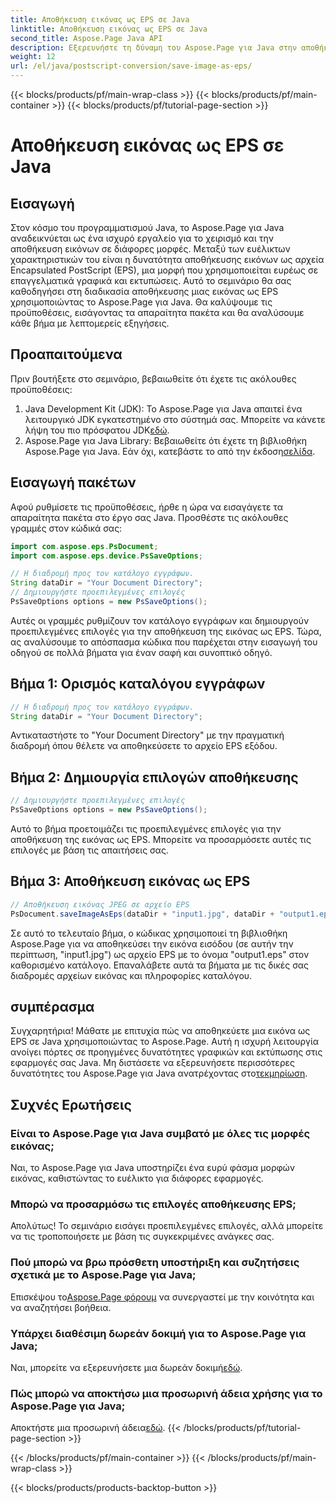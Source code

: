 ```yaml
---
title: Αποθήκευση εικόνας ως EPS σε Java
linktitle: Αποθήκευση εικόνας ως EPS σε Java
second_title: Aspose.Page Java API
description: Εξερευνήστε τη δύναμη του Aspose.Page για Java στην αποθήκευση εικόνων ως EPS χωρίς κόπο. Ενισχύστε τις δυνατότητες γραφικών και εκτύπωσης με αυτήν την ευέλικτη βιβλιοθήκη Java.
weight: 12
url: /el/java/postscript-conversion/save-image-as-eps/
---
```


{{< blocks/products/pf/main-wrap-class >}}
{{< blocks/products/pf/main-container >}}
{{< blocks/products/pf/tutorial-page-section >}}

# Αποθήκευση εικόνας ως EPS σε Java

## Εισαγωγή
Στον κόσμο του προγραμματισμού Java, το Aspose.Page για Java αναδεικνύεται ως ένα ισχυρό εργαλείο για το χειρισμό και την αποθήκευση εικόνων σε διάφορες μορφές. Μεταξύ των ευέλικτων χαρακτηριστικών του είναι η δυνατότητα αποθήκευσης εικόνων ως αρχεία Encapsulated PostScript (EPS), μια μορφή που χρησιμοποιείται ευρέως σε επαγγελματικά γραφικά και εκτυπώσεις.
Αυτό το σεμινάριο θα σας καθοδηγήσει στη διαδικασία αποθήκευσης μιας εικόνας ως EPS χρησιμοποιώντας το Aspose.Page για Java. Θα καλύψουμε τις προϋποθέσεις, εισάγοντας τα απαραίτητα πακέτα και θα αναλύσουμε κάθε βήμα με λεπτομερείς εξηγήσεις.
## Προαπαιτούμενα
Πριν βουτήξετε στο σεμινάριο, βεβαιωθείτε ότι έχετε τις ακόλουθες προϋποθέσεις:
1.  Java Development Kit (JDK): Το Aspose.Page για Java απαιτεί ένα λειτουργικό JDK εγκατεστημένο στο σύστημά σας. Μπορείτε να κάνετε λήψη του πιο πρόσφατου JDK[εδώ](https://www.oracle.com/java/technologies/javase-downloads.html).
2.  Aspose.Page για Java Library: Βεβαιωθείτε ότι έχετε τη βιβλιοθήκη Aspose.Page για Java. Εάν όχι, κατεβάστε το από την έκδοση[σελίδα](https://releases.aspose.com/page/java/).
## Εισαγωγή πακέτων
Αφού ρυθμίσετε τις προϋποθέσεις, ήρθε η ώρα να εισαγάγετε τα απαραίτητα πακέτα στο έργο σας Java. Προσθέστε τις ακόλουθες γραμμές στον κώδικά σας:
```java
import com.aspose.eps.PsDocument;
import com.aspose.eps.device.PsSaveOptions;

// Η διαδρομή προς τον κατάλογο εγγράφων.
String dataDir = "Your Document Directory";
// Δημιουργήστε προεπιλεγμένες επιλογές
PsSaveOptions options = new PsSaveOptions();
```
Αυτές οι γραμμές ρυθμίζουν τον κατάλογο εγγράφων και δημιουργούν προεπιλεγμένες επιλογές για την αποθήκευση της εικόνας ως EPS.
Τώρα, ας αναλύσουμε το απόσπασμα κώδικα που παρέχεται στην εισαγωγή του οδηγού σε πολλά βήματα για έναν σαφή και συνοπτικό οδηγό.
## Βήμα 1: Ορισμός καταλόγου εγγράφων
```java
// Η διαδρομή προς τον κατάλογο εγγράφων.
String dataDir = "Your Document Directory";
```
Αντικαταστήστε το "Your Document Directory" με την πραγματική διαδρομή όπου θέλετε να αποθηκεύσετε το αρχείο EPS εξόδου.
## Βήμα 2: Δημιουργία επιλογών αποθήκευσης
```java
// Δημιουργήστε προεπιλεγμένες επιλογές
PsSaveOptions options = new PsSaveOptions();
```
Αυτό το βήμα προετοιμάζει τις προεπιλεγμένες επιλογές για την αποθήκευση της εικόνας ως EPS. Μπορείτε να προσαρμόσετε αυτές τις επιλογές με βάση τις απαιτήσεις σας.
## Βήμα 3: Αποθήκευση εικόνας ως EPS
```java
// Αποθήκευση εικόνας JPEG σε αρχείο EPS
PsDocument.saveImageAsEps(dataDir + "input1.jpg", dataDir + "output1.eps", options);
```
Σε αυτό το τελευταίο βήμα, ο κώδικας χρησιμοποιεί τη βιβλιοθήκη Aspose.Page για να αποθηκεύσει την εικόνα εισόδου (σε αυτήν την περίπτωση, "input1.jpg") ως αρχείο EPS με το όνομα "output1.eps" στον καθορισμένο κατάλογο.
Επαναλάβετε αυτά τα βήματα με τις δικές σας διαδρομές αρχείων εικόνας και πληροφορίες καταλόγου.
## συμπέρασμα
Συγχαρητήρια! Μάθατε με επιτυχία πώς να αποθηκεύετε μια εικόνα ως EPS σε Java χρησιμοποιώντας το Aspose.Page. Αυτή η ισχυρή λειτουργία ανοίγει πόρτες σε προηγμένες δυνατότητες γραφικών και εκτύπωσης στις εφαρμογές σας Java.
 Μη διστάσετε να εξερευνήσετε περισσότερες δυνατότητες του Aspose.Page για Java ανατρέχοντας στο[τεκμηρίωση](https://reference.aspose.com/page/java/).
## Συχνές Ερωτήσεις
### Είναι το Aspose.Page για Java συμβατό με όλες τις μορφές εικόνας;
Ναι, το Aspose.Page για Java υποστηρίζει ένα ευρύ φάσμα μορφών εικόνας, καθιστώντας το ευέλικτο για διάφορες εφαρμογές.
### Μπορώ να προσαρμόσω τις επιλογές αποθήκευσης EPS;
Απολύτως! Το σεμινάριο εισάγει προεπιλεγμένες επιλογές, αλλά μπορείτε να τις τροποποιήσετε με βάση τις συγκεκριμένες ανάγκες σας.
### Πού μπορώ να βρω πρόσθετη υποστήριξη και συζητήσεις σχετικά με το Aspose.Page για Java;
 Επισκέψου το[Aspose.Page φόρουμ](https://forum.aspose.com/c/page/39) να συνεργαστεί με την κοινότητα και να αναζητήσει βοήθεια.
### Υπάρχει διαθέσιμη δωρεάν δοκιμή για το Aspose.Page για Java;
 Ναι, μπορείτε να εξερευνήσετε μια δωρεάν δοκιμή[εδώ](https://releases.aspose.com/).
### Πώς μπορώ να αποκτήσω μια προσωρινή άδεια χρήσης για το Aspose.Page για Java;
 Αποκτήστε μια προσωρινή άδεια[εδώ](https://purchase.aspose.com/temporary-license/).
{{< /blocks/products/pf/tutorial-page-section >}}

{{< /blocks/products/pf/main-container >}}
{{< /blocks/products/pf/main-wrap-class >}}

{{< blocks/products/products-backtop-button >}}
